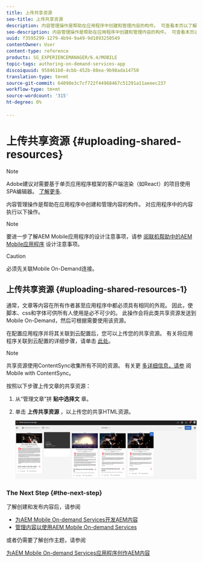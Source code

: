 ```yaml
---
title: 上传共享资源
seo-title: 上传共享资源
description: 内容管理操作是帮助在应用程序中创建和管理内容的构件。 可查看本页以了解有关上传共享资源的信息。
seo-description: 内容管理操作是帮助在应用程序中创建和管理内容的构件。 可查看本页以了解有关上传共享资源的信息。
uuid: f3595299-1279-4b94-9a49-9d1893250549
contentOwner: User
content-type: reference
products: SG_EXPERIENCEMANAGER/6.4/MOBILE
topic-tags: authoring-on-demand-services-app
discoiquuid: 958461b0-4cbb-452b-88ea-9b98ada14750
translation-type: tm+mt
source-git-commit: 64090e3c7cf722f44968467c51291a11aeeec237
workflow-type: tm+mt
source-wordcount: '315'
ht-degree: 0%

---
```



# 上传共享资源 {#uploading-shared-resources}

>[!NOTE]
>
>Adobe建议对需要基于单页应用程序框架的客户端渲染（如React）的项目使用SPA编辑器。 [了解更多](/help/sites-developing/spa-overview.md).

内容管理操作是帮助在应用程序中创建和管理内容的构件。 对应用程序中的内容执行以下操作。

>[!NOTE]
>
>要进一步了解AEM Mobile应用程序的设计注意事项，请参 [阅联机帮助中的AEM Mobile应用程序](https://helpx.adobe.com/digital-publishing-solution/help/design-app.html) 设计注意事项。

>[!CAUTION]
>
>必须先关联Mobile On-Demand连接。

## 上传共享资源 {#uploading-shared-resources-1}

通常，文章等内容在所有作者甚至应用程序中都必须具有相同的外观。 因此，使脚本、css和字体可供所有人使用是必不可少的。 此操作会将此类共享资源发送到Mobile On-Demand，然后可根据需要使用该资源。

在配置应用程序并将其关联到云配置后，您可以上传您的共享资源。 有关将应用程序关联到云配置的详细步骤，请单击 [此处](/help/mobile/mobile-apps-ondemand-application-create-configure-action.md)。

>[!NOTE]
>
>共享资源使用ContentSync收集所有不同的资源。 有关更 [多详细信息，请参](/help/mobile/mobile-ondemand-contentsync.md) 阅Mobile with ContentSync。

按照以下步骤上传文章的共享资源：

1. 从“管理文章”拼 **贴中选择文** 章。
1. 单击 **上传共享资源** ，以上传您的共享HTML资源。

   ![chlimage_1-133](assets/chlimage_1-133.png)

### The Next Step {#the-next-step}

了解创建和发布内容后，请参阅

* [为AEM Mobile On-demand Services开发AEM内容](/help/mobile/aem-mobile-on-demand.md)
* [管理内容以使用AEM Mobile On-demand Services](/help/mobile/aem-mobile.md)

或者仍需要了解创作主题，请参阅

[为AEM Mobile On-demand Services应用程序创作AEM内容](/help/mobile/mobile-apps-ondemand.md)
